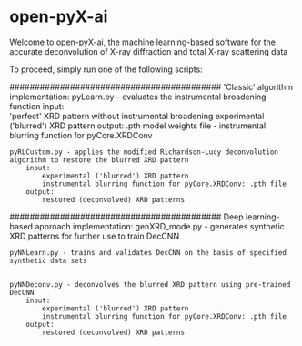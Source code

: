 # open-pyX-ai
Welcome to open-pyX-ai, the machine learning-based software for the accurate deconvolution of X-ray diffraction and total X-ray scattering data

To proceed, simply run one of the following scripts:

##########################################
    'Classic' algorithm implementation:
    pyLearn.py - evaluates the instrumental broadening function 
        input:  
            'perfect' XRD pattern without instrumental broadening
            experimental ('blurred') XRD pattern
        output:
            .pth model weights file - instrumental blurring function for pyCore.XRDConv
    
    pyRLCustom.py - applies the modified Richardson-Lucy deconvolution algorithm to restore the blurred XRD pattern
        input: 
            experimental ('blurred') XRD pattern
            instrumental blurring function for pyCore.XRDConv: .pth file
        output:
            restored (deconvolved) XRD patterns
    
##########################################
    Deep learning-based approach implementation:
    genXRD_mode.py - generates synthetic XRD patterns for further use to train DecCNN
    
    
    pyNNLearn.py - trains and validates DecCNN on the basis of specified synthetic data sets

    
    pyNNDeconv.py - deconvolves the blurred XRD pattern using pre-trained DecCNN
        input: 
            experimental ('blurred') XRD pattern
            instrumental blurring function for pyCore.XRDConv: .pth file
        output:
            restored (deconvolved) XRD patterns
